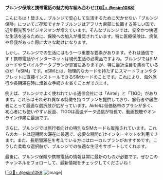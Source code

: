 **ブルンジ保険と携帯電話の魅力的な組み合わせ[[TG💪+ @esim1088](https://t.me/s/esim1088)]**

こんにちは！皆さん、ブルンジで安心して生活するために欠かせない「ブルンジ保険」についてご存知ですか？ブルンジはアフリカ東部に位置する美しい国で、近年観光客やビジネスマンが増えています。そんなブルンジでは、安全かつ快適な生活を送るために、保険への加入が推奨されています。特に医療保険は、病気や怪我があった際に大きな助けになります。

しかし、ブルンジでの生活にはもう一つ重要な要素があります。それは通信です！携帯電話やインターネットは現代生活の必需品ですよね。ブルンジではSIMカードやモバイルデータプランが豊富にありますが、特に最近注目を集めているのが「eSIM」です。eSIMとは、物理的なカードを持たずにスマートフォンやタブレットに直接インストールできるSIMカードのことです。これにより、海外旅行や長期滞在時に煩雑な手続きを省くことができます。

例えば、ブルンジでよく使われている通信会社には「Airtel」と「TIGO」があります。これらはそれぞれ異なる特徴を持つプランを提供しており、旅行者や居住者にとって最適な選択肢が広がっています。Airtelは低価格帯のプランが多く、初心者にも使いやすい反面、TIGOは高速データ通信が特長で、動画視聴やオンライン作業に最適です。

さらに、ブルンジでは旅行者向けの特別なSIMカードも販売されています。これらのカードは短期間の滞在に最適で、必要な期間だけインターネットを利用できます。また、長期間滞在を考えている方にはローカルプランがおすすめです。こうした柔軟な選択肢が、ブルンジでの快適な生活をサポートしてくれます。

最後に、ブルンジ保険や携帯電話の情報は常に最新のものが必要です。ぜひこのチャンネルをフォローして、最新情報をチェックしてくださいね！

[[TG💪+ @esim1088](https://t.me/s/esim1088) ![Image](https://i.postimg.cc/Y0z9fWf4/image.png)]